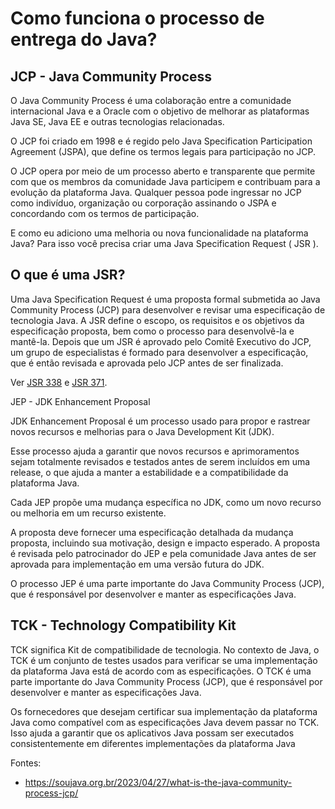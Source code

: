 # Como funciona o processo de entrega do Java?

## JCP - Java Community Process

O Java Community Process é uma colaboração entre a comunidade internacional Java e a Oracle com o objetivo de melhorar as plataformas Java SE, Java EE e outras tecnologias relacionadas.

O JCP foi criado em 1998 e é regido pelo Java Specification Participation Agreement (JSPA), que define os termos legais para participação no JCP.

O JCP opera por meio de um processo aberto e transparente que permite com que os membros da comunidade Java participem e contribuam para a evolução da plataforma Java. Qualquer pessoa pode ingressar no JCP como indivíduo, organização ou corporação assinando o JSPA e concordando com os termos de participação.

E como eu adiciono uma melhoria ou nova funcionalidade na plataforma Java? Para isso você precisa criar uma Java Specification Request ( JSR ).

## O que é uma JSR?

Uma Java Specification Request é uma proposta formal submetida ao Java Community Process (JCP) para desenvolver e revisar uma especificação de tecnologia Java. A JSR define o escopo, os requisitos e os objetivos da especificação proposta, bem como o processo para desenvolvê-la e mantê-la. Depois que um JSR é aprovado pelo Comitê Executivo do JCP, um grupo de especialistas é formado para desenvolver a especificação, que é então revisada e aprovada pelo JCP antes de ser finalizada.

Ver [JSR 338](https://jcp.org/en/jsr/detail?id=338) e [JSR 371](https://jcp.org/en/jsr/detail?id=371).

JEP - JDK Enhancement Proposal

JDK Enhancement Proposal é um processo usado para propor e rastrear novos recursos e melhorias para o Java Development Kit (JDK). 

Esse processo ajuda a garantir que novos recursos e aprimoramentos sejam totalmente revisados ​​e testados antes de serem incluídos em uma release, o que ajuda a manter a estabilidade e a compatibilidade da plataforma Java.

Cada JEP propõe uma mudança específica no JDK, como um novo recurso ou melhoria em um recurso existente. 

A proposta deve fornecer uma especificação detalhada da mudança proposta, incluindo sua motivação, design e impacto esperado. A proposta é revisada pelo patrocinador do JEP e pela comunidade Java antes de ser aprovada para implementação em uma versão futura do JDK. 

O processo JEP é uma parte importante do Java Community Process (JCP), que é responsável por desenvolver e manter as especificações Java.

## TCK - Technology Compatibility Kit

TCK significa Kit de compatibilidade de tecnologia. No contexto de Java, o TCK é um conjunto de testes usados ​​para verificar se uma implementação da plataforma Java está de acordo com as especificações. O TCK é uma parte importante do Java Community Process (JCP), que é responsável por desenvolver e manter as especificações Java.

Os fornecedores que desejam certificar sua implementação da plataforma Java como compatível com as especificações Java devem passar no TCK. Isso ajuda a garantir que os aplicativos Java possam ser executados consistentemente em diferentes implementações da plataforma Java

Fontes: 
- https://soujava.org.br/2023/04/27/what-is-the-java-community-process-jcp/